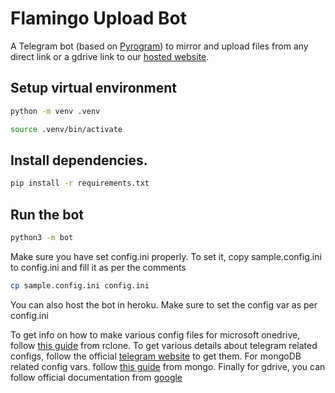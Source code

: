 # Flamingo Upload Bot
A Telegram bot (based on [Pyrogram](https://docs.pyrogram.org/)) to mirror and upload files from any direct link or a gdrive link to our [hosted website](http://flamingo.e11z.net).

## Setup virtual environment

```bash
python -m venv .venv

source .venv/bin/activate
```

## Install dependencies.

```bash
pip install -r requirements.txt
```

## Run the bot

```bash
python3 -m bot
```

Make sure you have set config.ini properly.
To set it, copy sample.config.ini to config.ini and fill it as per the comments

```bash
cp sample.config.ini config.ini
```
You can also host the bot in heroku. Make sure to set the config var as per config.ini

To get info on how to make various config files for microsoft onedrive, follow [this guide](https://rclone.org/onedrive/#getting-your-own-client-id-and-key) from rclone. To get various details about telegram related configs, follow the official [telegram website](https://core.telegram.org/api/obtaining_api_id#obtaining-api-id) to get them. For mongoDB related config vars. follow [this guide](https://www.mongodb.com/docs/manual/reference/connection-string/) from mongo. Finally for gdrive, you can follow official documentation from [google](https://github.com/googleapis/google-api-python-client/blob/main/docs/README.md#usage-guides)